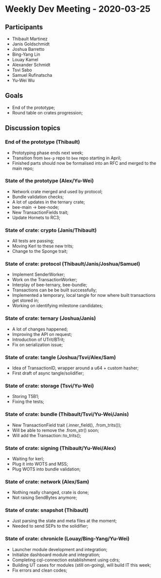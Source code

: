 # Weekly Dev Meeting - 2020-03-25

## Participants

- Thibault Martinez
- Janis Goldschmidt
- Joshua Barretto
- Bing-Yang Lin
- Louay Kamel
- Alexander Schmidt
- Tsvi Sabo
- Samuel Rufinatscha
- Yu-Wei Wu

## Goals

- End of the prototype;
- Round table on crates progression;

## Discussion topics

### End of the prototype (Thibault)

- Prototyping phase ends next week;
- Transition from `bee-p` repo to `bee` repo starting in April;
- Finished parts should now be formalised into an RFC and merged to the main repo;

### State of the prototype (Alex/Yu-Wei)

- Network crate merged and used by protocol;
- Bundle validation checks;
- A lot of updates in the ternary crate;
- bee-main -> bee-node;
- New TransactionFields trait;
- Update Hornets to RC3;

### State of crate: crypto (Janis/Thibault)

- All tests are passing;
- Moving Kerl to these new trits;
- Change to the Sponge trait;

### State of crate: protocol (Thibault/Janis/Joshua/Samuel)

- Implement SenderWorker;
- Work on the TransactionWorker;
- Interplay of bee-ternary, bee-bundle;
- Transactions can be be built successfully;
- Implemented a temporary, local tangle for now where built transactions get stored in;
- Working on identifying milestone candidates;

### State of crate: ternary (Joshua/Janis)

- A lot of changes happened;
- Improving the API on request;
- Introduction of UTrit/BTrit;
- Fix on serialization issue;

### State of crate: tangle (Joshua/Tsvi/Alex/Sam)

- Idea of TransactionID, wrapper around a u64 + custom hasher;
- First draft of async tangle/solidifier;

### State of crate: storage (Tsvi/Yu-Wei)

- Storing T5B1;
- Fixing the tests;

### State of crate: bundle (Thibault/Tsvi/Yu-Wei/Janis)

- New TransactionField trait (.inner_field(), .from_trits());
- Will be able to remove the .from_str() soon;
- Will add the Transaction::to_trits();

### State of crate: signing (Thibault/Yu-Wei/Alex)

- Waiting for kerl;
- Plug it into WOTS and MSS;
- Plug WOTS into bundle validation;

### State of crate: network (Alex/Sam)

- Nothing really changed, crate is done;
- Not raising SendBytes anymore;

### State of crate: snapshot (Thibault)

- Just parsing the state and meta files at the moment;
- Needed to send SEPs to the solidifier;

### State of crate: chronicle (Louay/Bing-Yang/Yu-Wei)

- Launcher module development and integration;
- Initialize dashboard module and integration;
- Completing cql-connection establishment using cdrs;
- Building UT cases for modules (still on-going), will build IT this week;
- Fix errors and clean codes;

